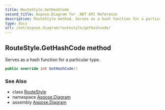 ```yaml
---
title: RouteStyle.GetHashCode
second_title: Aspose.Diagram for .NET API Reference
description: RouteStyle method. Serves as a hash function for a particular type
type: docs
url: /net/aspose.diagram/routestyle/gethashcode/
---
```

## RouteStyle.GetHashCode method

Serves as a hash function for a particular type.

```csharp
public override int GetHashCode()
```

### See Also

* class [RouteStyle](../)
* namespace [Aspose.Diagram](../../routestyle/)
* assembly [Aspose.Diagram](../../../)


